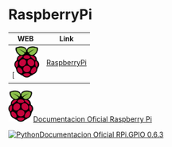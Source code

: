 # RaspberryPi

| WEB | Link |
| ---- | ---- |
|[![RaspberryPi](https://github.com/ibrito/RaspberryPi/blob/master/raspberryPi_logo.png "rasberry.org ")|[RaspberryPi](https://www.raspberrypi.org/documentation/)
      |





[![RaspberryPi](https://github.com/ibrito/RaspberryPi/blob/master/raspberryPi_logo.png "rasberry.org ")Documentacion Oficial Raspberry Pi](https://www.raspberrypi.org/documentation/) 

[![Python](https://pypi.python.org/static/images/python-logo.png " pypi.python.org  ")Documentacion Oficial RPi.GPIO 0.6.3](https://pypi.python.org/pypi/RPi.GPIO)

